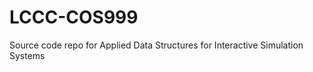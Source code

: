 LCCC-COS999
===========

Source code repo for Applied Data Structures for Interactive Simulation Systems